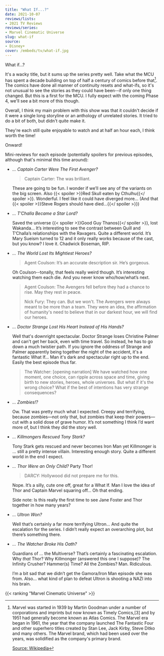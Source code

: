 ```yaml
---
title: "What If...?"
date: 2021-10-07
reviews/lists:
- 2021 TV Reviews
reviews/series:
- Marvel Cinematic Universe
slug: what-if
source:
- Disney+
cover: /embeds/tv/what-if.jpg
---
```

What if…?

It's a wacky title, but it sums up the series pretty well. Take what the MCU has spent a decade building on top of half a century of comics before that[^stats]. The comics have done all manner of continuity resets and what-ifs, so it's not unusual to see the stories as they could have been--if only one thing changed. But this is a first for the MCU. I fully expect with the coming Phase 4, we'll see a bit more of this though. 

Overall, I think my main problem with this show was that it couldn't decide if it were a single long storyline or an anthology of unrelated stories. It tried to do a bit of both, but didn't quite make it. 

They're each still quite enjoyable to watch and at half an hour each, I think worth the time!

Onward!

Mini-reviews for each episode (potentially spoilers for previous episodes, although that's minimal this time around):

- *… Captain Carter Were The First Avenger?* 

    > Captain Carter: The was brilliant.
    
    These are going to be fun. I wonder if we’ll see any of the variants on the big screen. Also {{< spoiler >}}Red Skull eaten by Cthulhu{{</ spoiler >}}. Wonderful. I feel like it could have diverged more… (And that {{< spoiler >}}Steve Rogers should have died…{{</ spoiler >}})

- *… T’Challa Became a Star Lord?* 

    Saved the universe {{< spoiler >}}Good Guy Thanos{{</ spoiler >}}, lost Wakanda… It’s interesting to see the contrast between Quill and T’Challa’s relationships with the Ravagers. Quite a different world. It’s Mary Sueism turned to 12 and it only really works because of the cast, but you know? I love it. Chadwick Boseman, RIP. 

- *… The World Lost Its Mightiest Heroes?* 

    > Agent Coulson: It’s an accurate description sir. He’s gorgeous.
    
    Oh Coulson--tonally, that feels really weird though. It’s interesting watching them each die. And you never know who/how/what’s next. 

    > Agent Coulson: The Avengers fell before they had a chance to rise. May they rest in peace.
    >
    > Nick Fury: They can. But we won't. The Avengers were always meant to be more than a team. They were an idea, the affirmation of humanity's need to believe that in our darkest hour, we will find our heroes.

- *… Doctor Strange Lost His Heart Instead of His Hands?* 

    Well that's downright spectacular. Doctor Strange loses Christine Palmer and can't get her back, even with time travel. So instead, he has to go down a much twistier path. If you ignore the oddness of Strange and Palmer apparently being together the night of the accident, it's a fantastic What If… Man it's dark and spectacular right up to the end. Easily the best episode thus far. 

    > The Watcher: [opening narration] We have watched how one moment, one choice, can ripple across space and time, giving birth to new stories, heroes, whole universes. But what if it's the wrong choice? What if the best of intentions has very strange consequences? 

- *… Zombies!?* 

    Ow. That was pretty much what I expected. Creepy and terrifying, because zombies—not only that, but zombies that keep their powers—cut with a solid dose of grave humor. It’s not something I think I’d want more of, but I think they did the story well. 

- *… Killmongers Rescued Tony Stark?* 

    Tony Stark gets rescued and never becomes Iron Man yet Killmonger is … still a pretty intense villain. Interesting enough story. Quite a different world in the end I expect. 

- *… Thor Were an Only Child?* Party Thor!

    > DARCY: Hollywood did not prepare me for this. 

    Nope. It’s a silly, cute one off, great for a What If. Man I love the idea of Thor and Captain Marvel squaring off… Oh that ending.

    Side note: Is this really the first time to see Jane Foster and Thor together in how many years?

- *… Ultron Won?* 

    Well that’s certainly a far more terrifying Ultron… And quite the escalation for the series. I didn’t really expect an overarching plot, but there’s something there. 

- *… The Watcher Broke His Oath?* 

    Guardians of … the Multiverse? That’s certainly a fascinating escalation. Why *that* Thor? Why Killmonger (answered this one I suppose)? The Infinity Crusher? Hammer(s) Time? All the Zombies? Man. Ridiculous. 

    I’m a bit sad that we didn’t get the Gamora/Iron Man episode she was from. Also… what kind of plan to defeat Ultron is shooting a NAZI into his brain. 


[^stats]: Marvel was started in 1939 by Martin Goodman under a number of corporations and imprints but now known as Timely Comics,[3] and by 1951 had generally become known as Atlas Comics. The Marvel era began in 1961, the year that the company launched The Fantastic Four and other superhero titles created by Stan Lee, Jack Kirby, Steve Ditko and many others. The Marvel brand, which had been used over the years, was solidified as the company's primary brand. 

    [Source: Wikipedia](https://en.wikipedia.org/wiki/Marvel_Comics)

{{< ranking "Marvel Cinematic Universe" >}}